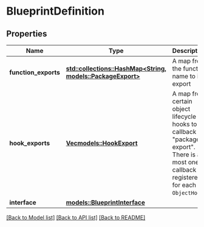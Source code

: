 # BlueprintDefinition

## Properties

Name | Type | Description | Notes
------------ | ------------- | ------------- | -------------
**function_exports** | [**std::collections::HashMap<String, models::PackageExport>**](PackageExport.md) | A map from the function name to its export | 
**hook_exports** | [**Vec<models::HookExport>**](HookExport.md) | A map from certain object lifecycle hooks to a callback \"package export\". There is at most one callback registered for each `ObjectHook`.  | 
**interface** | [**models::BlueprintInterface**](BlueprintInterface.md) |  | 

[[Back to Model list]](../README.md#documentation-for-models) [[Back to API list]](../README.md#documentation-for-api-endpoints) [[Back to README]](../README.md)



